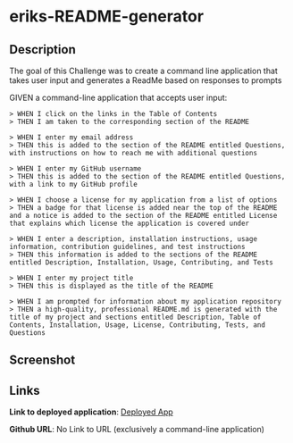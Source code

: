 # eriks-README-generator

## Description

The goal of this Challenge was to create a command line application that takes user input and generates a ReadMe based on responses to prompts

GIVEN a command-line application that accepts user input:

    > WHEN I click on the links in the Table of Contents
    > THEN I am taken to the corresponding section of the README

    > WHEN I enter my email address
    > THEN this is added to the section of the README entitled Questions, with instructions on how to reach me with additional questions

    > WHEN I enter my GitHub username
    > THEN this is added to the section of the README entitled Questions, with a link to my GitHub profile

    > WHEN I choose a license for my application from a list of options
    > THEN a badge for that license is added near the top of the README and a notice is added to the section of the README entitled License that explains which license the application is covered under

    > WHEN I enter a description, installation instructions, usage information, contribution guidelines, and test instructions
    > THEN this information is added to the sections of the README entitled Description, Installation, Usage, Contributing, and Tests

    > WHEN I enter my project title
    > THEN this is displayed as the title of the README

    > WHEN I am prompted for information about my application repository
    > THEN a high-quality, professional README.md is generated with the title of my project and sections entitled Description, Table of Contents, Installation, Usage, License, Contributing, Tests, and Questions

## Screenshot

## Links

**Link to deployed application**: [Deployed App]()

**Github URL**: No Link to URL (exclusively a command-line application)
